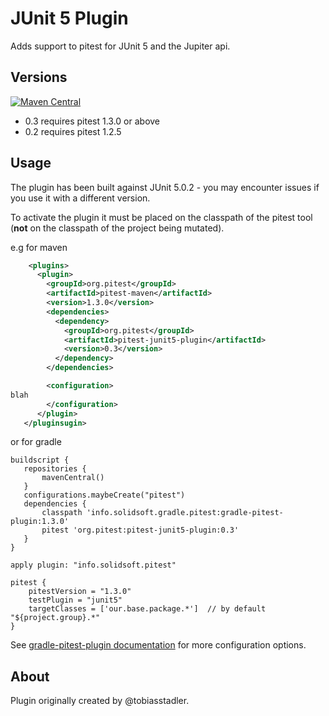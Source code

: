 # JUnit 5 Plugin 

Adds support to pitest for JUnit 5 and the Jupiter api.

## Versions

[![Maven Central](https://maven-badges.herokuapp.com/maven-central/org.pitest/pitest-junit5-plugin/badge.svg?style=flat)](https://maven-badges.herokuapp.com/maven-central/org.pitest/pitest-junit5-plugin)

* 0.3 requires pitest 1.3.0 or above
* 0.2 requires pitest 1.2.5 

## Usage

The plugin has been built against JUnit 5.0.2 - you may encounter issues if you use it with a different version. 

To activate the plugin it must be placed on the classpath of the pitest tool (**not** on the classpath of the project being mutated).

e.g for maven

```xml
    <plugins>
      <plugin>
        <groupId>org.pitest</groupId>
        <artifactId>pitest-maven</artifactId>
        <version>1.3.0</version>
        <dependencies>
          <dependency>
            <groupId>org.pitest</groupId>
            <artifactId>pitest-junit5-plugin</artifactId>
            <version>0.3</version>
          </dependency>
        </dependencies>

        <configuration>
blah
        </configuration>
      </plugin>
   </pluginsugin>
```

or for gradle

```
buildscript {
   repositories {
       mavenCentral()
   }
   configurations.maybeCreate("pitest")
   dependencies {
       classpath 'info.solidsoft.gradle.pitest:gradle-pitest-plugin:1.3.0'
       pitest 'org.pitest:pitest-junit5-plugin:0.3'
   }
}

apply plugin: "info.solidsoft.pitest"

pitest {
    pitestVersion = "1.3.0"
    testPlugin = "junit5"
    targetClasses = ['our.base.package.*']  // by default "${project.group}.*"
}
```
See [gradle-pitest-plugin documentation](http://gradle-pitest-plugin.solidsoft.info/) for more configuration options.

## About

Plugin originally created by @tobiasstadler.
